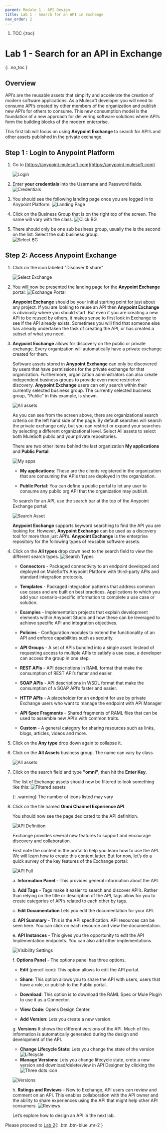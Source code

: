 ```yaml
---
parent: Module 1 - API Design
title: Lab 1 - Search for an API in Exchange
nav_order: 2
---
```


1. TOC
{:toc}

# Lab 1 - Search for an API in Exchange
{: .no_toc }

## Overview

API’s are the reusable assets that simplify and accelerate the creation of modern software applications. As a Mulesoft developer you will need to consume API’s created by other members of the organization and publish new API’s for others to consume. This new consumption model is the foundation of a new approach for delivering software solutions where API’s form the building blocks of the modern enterprise.

This first lab will focus on using **Anypoint Exchange** to search for API’s and other assets published in the private exchange.

## Step 1 : Login to Anypoint Platform

1. Go to [https://anypoint.mulesoft.com](https://anypoint.mulesoft.com)

    ![Login](../..//assets/images/module1/module1_lab1_login.png "Login")
2. Enter **your credentials** into the Username and Password fields.
    ![Credentials](../../assets/images/module1/module1_lab1_login2.png "Credentials")
3. You should see the following landing page once you are logged in to Anypoint Platform.
    ![Landing Page](../../assets/images/module1/module1_lab1_landingpage.png "Landing Page")
4. Click on the Business Group that is on the right top of the screen. The name will vary with the class.
    ![Click BG](../../assets/images/module1/module1_lab1_click_bg.png "Click on BG")
5. There should only be one sub business group, usually the is the second on the list. Select the sub business group.            
    ![Select BG](../../assets/images/module1/module1_lab1_select_bg.png "Select BG")

## Step 2: Access Anypoint Exchange

1. Click on the icon labeled "Discover & share"

    ![Select Exchange](../../assets/images/module1/module1_lab1_select_exchange.png "Select Exchange")

2. You will now be presented the landing page for the **Anypoint Exchange** portal:
    ![Exchange Portal](../../assets/images/module1/module1_lab1_exchangehome.png "Exchange Portal")

    **Anypoint Exchange** should be your initial starting point for just about any project. If you are looking to reuse an API then **Anypoint Exchange** is obviously where you should start. But even if you are creating a new API to be reused by others, it makes sense to first look in Exchange to see if the API already exists. Sometimes you will find that someone else has already undertaken the task of creating the API, or has created a subset of what you need.

3. **Anypoint Exchange** allows for discovery on the public or private exchange. Every organization will automatically have a private exchange created for them.

    Software assets stored in **Anypoint Exchange** can only be discovered by users that have permissions for the private exchange for that organization. Furthermore, organization administrators can also create independent business groups to provide even more restrictive discovery. **Anypoint Exchange** users can only search within their currently selected business group. The currently selected business group, "Public" in this example, is shown. 

    ![All assets](../../assets/images/module1/module1_lab1_orgs.png "All Assets")

    As you can see from the screen above, there are organizational search criteria on the left hand side of the page. By default searches will search the private exchange only, but you can restrict or expand your searches by selecting a different organizational level. Select All assets to select both MuleSoft public and your private repositories.

    There are two other items behind the last organization **My applications** and **Public Portal**.

    ![My apps](../../assets/images/module1/module1_lab1_myapps.png "My apps")

    - **My applications**: These are the clients registered in the organization that are consuming the APIs that are deployed in the organization.

    - **Public Portal**: You can define a public portal to let any user to consume any public org API that the organization may publish.

    To search for an API, use the search bar at the top of the Anypoint Exchange portal:

    ![Search Asset](../../assets/images/module1/module1_lab1_exchangesearch.png "Search Asset")
    
    **Anypoint Exchange** supports keyword searching to find the API you are looking for. However, **Anypoint Exchange** can be used as a discovery tool for more than just API’s. **Anypoint Exchange** is the enterprise repository for the following types of reusable software assets.

4. Click on the **All types** drop down next to the search field to view the different search types.
    ![Search Types](../../assets/images/module1/module1_lab1_exchangesearchtypes.png "Search Types")

    - **Connectors** - Packaged connectivity to an endpoint developed and deployed on MuleSoft’s Anypoint Platform with third-party APIs and standard integration protocols.

    - **Templates** - Packaged integration patterns that address common use cases and are built on best practices. Applications to which you add your scenario-specific information to complete a use case or solution.

    - **Examples** - Implementation projects that explain development elements within Anypoint Studio and how these can be leveraged to achieve specific API and integration objectives.

    - **Policies** - Configuration modules to extend the functionality of an API and enforce capabilities such as security.

    - **API Groups** - A set of APIs bundled into a single asset. Instead of requesting access to multiple APIs to satisfy a use case, a developer can access the group in one step.

    - **REST APIs** - API descriptions in RAML format that make the consumption of REST API’s faster and easier.

    - **SOAP APIs** - API descriptions in WSDL format that make the consumption of a SOAP API’s faster and easier.

    - **HTTP APIs** - A placeholder for an endpoint for use by private Exchange users who want to manage the endpoint with API Manager

    - **API Spec Fragments** - Shared fragments of RAML files that can be used to assemble new API’s with common traits.

    - **Custom** - A general category for sharing resources such as links, blogs, articles, videos and more.

5. Click on the **Any type** drop down again to collapse it.

6. Click on the **All Assets** business group. The name can vary by class.

    ![All assets](../../assets/images/module1/module1_lab1_orgs.png "All Assets")

7. Click on the search field and type **"omni"**, then hit the **Enter Key**.

    The list of Exchange assets should now be filtered to look something like this:
    ![Filtered assets](../../assets/images/module1/module1_lab1_filteredexchange.png "Filtered Assets")

    {: .warning}
    The number of icons listed may vary

8. Click on the tile named **Omni Channel Experience API**.

    You should now see the page dedicated to the API definition.

    ![API Definition](../../assets/images/module1/module1_lab1_api.png "API Definition")

    Exchange provides several new features to support and encourage discovery and collaboration.

    First note the content in the portal to help you learn how to use the API. We will learn how to create this content latter. But for now, let’s do a quick survey of the key features of the Exchange portal:

    ![API Full](../../assets/images/module1/module1_lab1_apifull.png "API Full")

    a. **Information Panel** - This provides general information about the API.

    b. **Add Tags** - Tags make it easier to search and discover API’s. Rather than relying on the title or description of the API, tags allow for you to create categories of API’s related to each other by tags.

    c. **Edit Documentation** Lets you edit the documentation for your API.

    d. **API Summary** - This is the API specification. API resources can be seen here. You can click on each resource and view the documentation.

    e. **API Instances** - This gives you the opportunity to edit the API Implementation endpoints. You can also add other implementations.

    ![Visibility Settings](../../assets/images/module1/module1_lab1_visibility_settings.png "Visibility Settings")
    
    f. **Options Panel** - The options panel has three options.

    - **Edit** (pencil icon): This option allows to edit the API portal.

    - **Share**: This option allows you to share the API with users, users that have a role, or publish to the Public portal.

    - **Download**: This option is to download the RAML Spec or Mule Plugin to use it as a Connector.

    - **View Code**: Opens Design Center.

    - **Add Version**: Lets you create a new version.

    g. **Versions** It shows the different versions of the API. Much of this information is automatically generated during the design and development of the API.
    - **Change Lifecycle State**: Lets you change the state of the version
    ![Lifecycle](../../assets/images/module1/module1_lab1_lifecycle.png "Lifecycle")
    - **Manage Versions**: Lets you change lifecycle state, crete a new version and download/delete/view in API Designer by clicking the ![Three dots](../../assets/images/module1/icons_3_dots_white.png) icon

    ![Versions](../../assets/images/module1/module1_lab1_manage_versions.png "Versions")

    h. **Ratings and Reviews** - New to Exchange, API users can review and comment on an API. This enables collaboration with the API owner and the ability to share experiences using the API that might help other API consumers.
    ![Reviews](../../assets/images/module1/module1_lab1_rating_reviews.png "Reviews")

    Let’s explore how to design an API in the next lab.

Please proceed to [Lab 2](./module-1-lab-2){: .btn .btn-blue  .mr-2  }